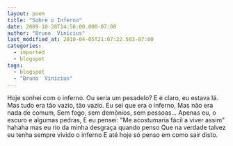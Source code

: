 ```yaml
---
layout: poem
title: "Sobre o Inferno"
date: 2009-10-28T14:56:00.000-07:00
author: "Bruno  Vinícius"
last_modified_at: 2010-04-05T21:07:22.503-07:00
categories:
  - imported
  - blogspot
tags:
  - blogspot
  - "Bruno  Vinícius"
---
```


Hoje sonhei com o inferno.
Ou seria um pesadelo?
E é claro, eu estava lá.
Mas tudo era tão vazio, tão vazio.
Eu sei que era o inferno,
Mas não era nada de comum,
Sem fogo, sem demônios, sem pessoas...
Apenas eu, o escuro e algumas pedras,
E eu pensei: "Me acostumaria fácil a viver assim"
hahaha mas eu rio da minha desgraça quando penso
Que na verdade talvez eu tenha sempre vivido o inferno
E até hoje só penso em como sair disto.